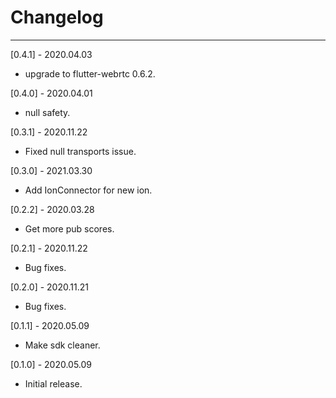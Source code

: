 # Changelog

--------------------------------------------
[0.4.1] - 2020.04.03

* upgrade to flutter-webrtc 0.6.2.

[0.4.0] - 2020.04.01

* null safety.

[0.3.1] - 2020.11.22

* Fixed null transports issue.

[0.3.0] - 2021.03.30

* Add IonConnector for new ion.

[0.2.2] - 2020.03.28

* Get more pub scores.

[0.2.1] - 2020.11.22

* Bug fixes.

[0.2.0] - 2020.11.21

* Bug fixes.

[0.1.1] - 2020.05.09

* Make sdk cleaner.

[0.1.0] - 2020.05.09

* Initial release.
